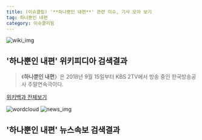 ```yaml
---
title: (이슈클립) '**하나뿐인 내편**' 관련 이슈, 기사 모아 보기
tag: 하나뿐인 내편
category: 이슈클리핑
---
```

![wiki_img](https://user-images.githubusercontent.com/42597476/44503234-41136a80-a6d0-11e8-9071-6fc6418eafe4.png)
## **'**하나뿐인 내편**'** 위키피디아 검색결과
>《**하나뿐인 내편**》은 2018년 9월 15일부터 KBS 2TV에서 방송 중인 한국방송공사 주말연속극이다.

<a href="https://ko.wikipedia.org/wiki/하나뿐인 내편" target="_blank">위키백과 전체보기</a>

![wordcloud](https://s3.ap-northeast-2.amazonaws.com/lyrics101-wordcloud/2018-09-15-1537016121.png)
![news_img](https://user-images.githubusercontent.com/42597476/44507050-1206f400-a6e4-11e8-8d98-7ffbfebb353f.png)
## **'**하나뿐인 내편**'** 뉴스속보 검색결과

